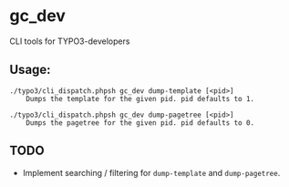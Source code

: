 gc_dev
======

CLI tools for TYPO3-developers

Usage:
----------
	./typo3/cli_dispatch.phpsh gc_dev dump-template [<pid>]
		Dumps the template for the given pid. pid defaults to 1.

	./typo3/cli_dispatch.phpsh gc_dev dump-pagetree [<pid>]
		Dumps the pagetree for the given pid. pid defaults to 0.

TODO
----------

* Implement searching / filtering for `dump-template` and `dump-pagetree`.

